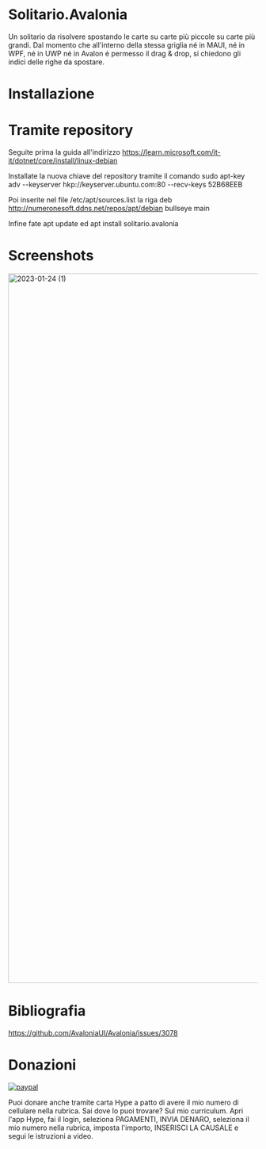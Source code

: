 # Solitario.Avalonia
Un solitario da risolvere spostando le carte su carte più piccole su carte più grandi. Dal momento che all'interno della stessa griglia né in MAUI, né in WPF, né in UWP né in Avalon é permesso il drag & drop, si chiedono gli indici delle righe da spostare.

#  Installazione

# Tramite repository
Seguite prima la guida all'indirizzo https://learn.microsoft.com/it-it/dotnet/core/install/linux-debian

Installate la nuova chiave del repository tramite il comando sudo apt-key adv --keyserver hkp://keyserver.ubuntu.com:80 --recv-keys 52B68EEB

Poi inserite nel file /etc/apt/sources.list la riga deb http://numeronesoft.ddns.net/repos/apt/debian bullseye main

Infine fate apt update ed apt install solitario.avalonia

# Screenshots
<img width="1431" alt="2023-01-24 (1)" src="https://user-images.githubusercontent.com/49764967/214418666-e3b73f80-d9f7-472f-96f5-9205c7a0ad00.png">

                                                                                                                                                  
# Bibliografia
https://github.com/AvaloniaUI/Avalonia/issues/3078

# Donazioni

[![paypal](https://www.paypalobjects.com/it_IT/IT/i/btn/btn_donateCC_LG.gif)](https://www.paypal.com/cgi-bin/webscr?cmd=_s-xclick&hosted_button_id=H4ZHTFRCETWXG)

Puoi donare anche tramite carta Hype a patto di avere il mio numero di cellulare nella rubrica. Sai dove lo puoi trovare? Sul mio curriculum.
Apri l'app Hype, fai il login, seleziona PAGAMENTI, INVIA DENARO, seleziona il mio numero nella rubrica, imposta l'importo, INSERISCI LA CAUSALE e segui le istruzioni a video.
